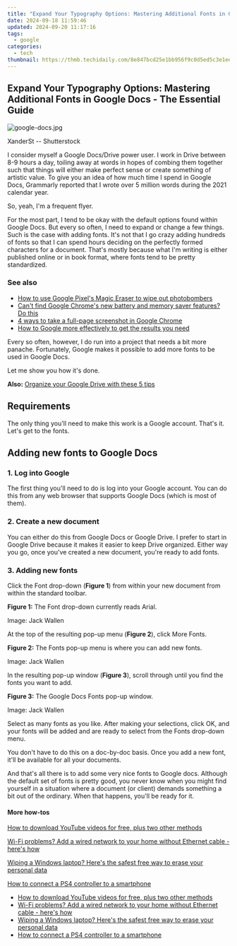 ```yaml
---
title: "Expand Your Typography Options: Mastering Additional Fonts in Google Docs - The Essential Guide"
date: 2024-09-18 11:59:46
updated: 2024-09-20 11:17:16
tags:
  - google
categories:
  - tech
thumbnail: https://thmb.techidaily.com/8e847bcd25e1bb956f9c0d5ed5c3e1ee40f922a7b0a9cd027835fb97af58ec95.jpg
---
```


## Expand Your Typography Options: Mastering Additional Fonts in Google Docs - The Essential Guide

![google-docs.jpg](https://www.zdnet.com/a/img/resize/9b866ca6c2aa1d4485af322967219fe437ffd0c2/2022/01/26/2d2e093a-2866-4f9b-b97e-2a9259f86a1c/google-docs.jpg?auto=webp&width=1280)

XanderSt -- Shutterstock

I consider myself a Google Docs/Drive power user. I work in Drive between 8-9 hours a day, toiling away at words in hopes of combing them together such that things will either make perfect sense or create something of artistic value. To give you an idea of how much time I spend in Google Docs, Grammarly reported that I wrote over 5 million words during the 2021 calendar year.

So, yeah, I'm a frequent flyer.

For the most part, I tend to be okay with the default options found within Google Docs. But every so often, I need to expand or change a few things. Such is the case with adding fonts. It's not that I go crazy adding hundreds of fonts so that I can spend hours deciding on the perfectly formed characters for a document. That's mostly because what I'm writing is either published online or in book format, where fonts tend to be pretty standardized.

### See also

* [How to use Google Pixel's Magic Eraser to wipe out photobombers](https://www.zdnet.com/article/how-to-use-magic-eraser-on-the-google-pixel/)
* [Can't find Google Chrome's new battery and memory saver features? Do this](https://www.zdnet.com/article/cant-find-google-chromes-new-battery-and-memory-saver-features-do-this/)
* [4 ways to take a full-page screenshot in Google Chrome](https://www.zdnet.com/article/how-to-take-a-full-page-screenshot-in-google-chrome/)
* [How to Google more effectively to get the results you need](https://www.zdnet.com/article/how-to-use-google-search-more-effectively-to-get-the-results-you-need/)

Every so often, however, I do run into a project that needs a bit more panache. Fortunately, Google makes it possible to add more fonts to be used in Google Docs.

Let me show you how it's done.

**Also:** [Organize your Google Drive with these 5 tips](https://www.zdnet.com/article/5-google-drive-tips-you-didnt-know-you-needed/) 

## Requirements

The only thing you'll need to make this work is a Google account. That's it. Let's get to the fonts.

## Adding new fonts to Google Docs

### 1\. Log into Google

The first thing you'll need to do is log into your Google account. You can do this from any web browser that supports Google Docs (which is most of them).

### 2\. Create a new document

You can either do this from Google Docs or Google Drive. I prefer to start in Google Drive because it makes it easier to keep Drive organized. Either way you go, once you've created a new document, you're ready to add fonts.

### 3\. Adding new fonts

Click the Font drop-down (**Figure 1**) from within your new document from within the standard toolbar.

**Figure 1:** The Font drop-down currently reads Arial.

Image: Jack Wallen

At the top of the resulting pop-up menu (**Figure 2**), click More Fonts.

**Figure 2:** The Fonts pop-up menu is where you can add new fonts.

Image: Jack Wallen

In the resulting pop-up window (**Figure 3**), scroll through until you find the fonts you want to add.

**Figure 3:** The Google Docs Fonts pop-up window.

Image: Jack Wallen

Select as many fonts as you like. After making your selections, click OK, and your fonts will be added and are ready to select from the Fonts drop-down menu. 

You don't have to do this on a doc-by-doc basis. Once you add a new font, it'll be available for all your documents.

And that's all there is to add some very nice fonts to Google docs. Although the default set of fonts is pretty good, you never know when you might find yourself in a situation where a document (or client) demands something a bit out of the ordinary. When that happens, you'll be ready for it.

#### More how-tos

[How to download YouTube videos for free, plus two other methods](https://www.zdnet.com/article/how-to-download-youtube-videos-for-free-plus-two-other-methods/ "How to download YouTube videos for free, plus two other methods")

[Wi-Fi problems? Add a wired network to your home without Ethernet cable - here's how](https://www.zdnet.com/article/wi-fi-problems-how-to-add-a-wired-network-to-your-home-without-ethernet-cable/ "Wi-Fi problems? Add a wired network to your home without Ethernet cable - here's how")

[Wiping a Windows laptop? Here's the safest free way to erase your personal data](https://www.zdnet.com/article/wiping-a-windows-laptop-heres-the-safest-free-way-to-erase-your-personal-data/ "Wiping a Windows laptop? Here's the safest free way to erase your personal data")

[How to connect a PS4 controller to a smartphone](https://www.zdnet.com/article/how-to-connect-a-ps4-controller-to-a-smartphone/ "How to connect a PS4 controller to a smartphone")

* [How to download YouTube videos for free, plus two other methods](https://www.zdnet.com/article/how-to-download-youtube-videos-for-free-plus-two-other-methods/ "How to download YouTube videos for free, plus two other methods")
* [Wi-Fi problems? Add a wired network to your home without Ethernet cable - here's how](https://www.zdnet.com/article/wi-fi-problems-how-to-add-a-wired-network-to-your-home-without-ethernet-cable/ "Wi-Fi problems? Add a wired network to your home without Ethernet cable - here's how")
* [Wiping a Windows laptop? Here's the safest free way to erase your personal data](https://www.zdnet.com/article/wiping-a-windows-laptop-heres-the-safest-free-way-to-erase-your-personal-data/ "Wiping a Windows laptop? Here's the safest free way to erase your personal data")
* [How to connect a PS4 controller to a smartphone](https://www.zdnet.com/article/how-to-connect-a-ps4-controller-to-a-smartphone/ "How to connect a PS4 controller to a smartphone")

<ins class="adsbygoogle"
     style="display:block"
     data-ad-format="autorelaxed"
     data-ad-client="ca-pub-7571918770474297"
     data-ad-slot="1223367746"></ins>



<ins class="adsbygoogle"
     style="display:block"
     data-ad-client="ca-pub-7571918770474297"
     data-ad-slot="8358498916"
     data-ad-format="auto"
     data-full-width-responsive="true"></ins>
